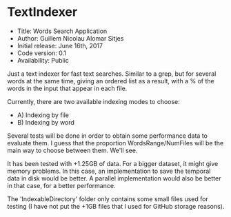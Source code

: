 # TextIndexer

*    Title: Words Search Application          
*    Author: Guillem Nicolau Alomar Sitjes      
*    Initial release: June 16th, 2017                     
*    Code version: 0.1                         
*    Availability: Public                      


Just a text indexer for fast text searches. Similar to a grep,
but for several words at the same time, giving an ordered list
as a result, with a % of the words in the input that appear in
each file.

Currently, there are two available indexing modes to choose:
*    A) Indexing by file
*    B) Indexing by word

Several tests will be done in order to obtain some performance
data to evaluate them. I guess that the proportion
WordsRange/NumFiles will be the main way to choose between them.
We'll see.

It has been tested with +1.25GB of data.
For a bigger dataset, it might give memory problems. In this
case, an implementation to save the temporal data in disk
would be better. A parallel implementation would also be better
in that case, for a better performance.

The 'IndexableDirectory' folder only contains some small files
used for testing (I have not put the +1GB files that I used for
GitHub storage reasons).
